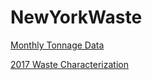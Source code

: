 # NewYorkWaste

<p> <a href=https://data.cityofnewyork.us/City-Government/DSNY-Monthly-Tonnage-Data/ebb7-mvp5>Monthly Tonnage Data </a> </p>

<p> <a href=https://data.cityofnewyork.us/Environment/DSNY-Waste-Characterization-Citywide-Subsort/phkb-tkts>2017 Waste Characterization </a> </p>
